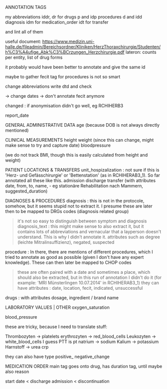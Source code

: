 ANNOTATION TAGS

my abbreviations
iddr, dr for drugs
p and idp procedures
d and idd diagnosis
idm for medication_order
idt for transfer

and lint all of them

useful document: https://www.medizin.uni-halle.de/fileadmin/Bereichsordner/Kliniken/HerzThoraxchirurgie/Studenten/h%C3%A4ufige_Abk%C3%BCrzungen_Herzchirurgie.pdf
lateron: counts per entity, list of drug forms

it probably would have been better to annotate <date> and give the same id

maybe to gather fecit tag for procedures is not so smart

change abbreviations
write dtd and check

-> change dates
-> don't annotate fecit anymore

changed : if anonymisation didn't go well, eg RCHIHERB3

report_date

GENERAL ADMINISTRATIVE DATA
age (because DOB is not always directly mentioned)


CLINICAL MEASUREMENTS
height
weight  (since this can change, might make sense to try and capture date)
bloodpressure

(we do not track BMI, though this is easily calculated from height and weight)

PATIENT LOCATIONS & TRANSFERS
unit_hospizalization : not sure if this is 'Herz- und Gefässchirurgie' or 'Bettenstation' (as in RCHIHERAB3_1). So far annotated all these like this.
admission
discharge
transfer (with attributes date, from, to, name,  - eg stationäre Rehabilitation nach Mammern, suggested_duration)

DIAGNOSES & PROCEDURES
diagnosis : this is not in the protocole, somehow, but it seems stupid not to extract  it. I presume these are later then to be mapped to DRGs codes (diagnosis related group)
> it's not so easy to distinguish between symptom and diagnosis
diagnosis_text : this might make sense to also extract it, but it contains lots of abbreviations and vernacular that a layperson doesn't understand. This is why I didn't annotate it. 
attributes such as degree (leichte Mitralinsuffizienz), negated, suspected

procedure : In there, there are mentions of different procedures, which I tried to annotate as good as possible (given I don't have any expert knowledge). These can then later be mapped to CHOP codes
> these are often paired with a date and sometimes a place, which should also be extracted, but in this run of annotation I didn't do it (for example: '<procedure>MRI</procedure> Münsterlingen 10.07.2014' in RCHIHERAB3_1)
they can have attributes : date, location, fecit, indicated, unsuccessful

drugs : with attributes dosage, ingredient / brand name

LABORATORY VALUES | OTHER
oxygen_saturation

blood_pressure

these are tricky, because I need to translate stuff:


Thrombozyten -> platelets
erythrozyten -> red_blood_cells
Leukozyten -> white_blood_cells
I guess PTT is pt
natrium -> sodium
Kalium -> potassium
Harnstoff -> urea
crp

they can also have type positive_ negative_change

MEDICATION ORDER
main tag goes onto drug, has duration tag, until
maybe also reason

start date                   <    discharge 
                   admission         <        discontinuation